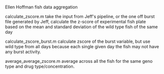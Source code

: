 Ellen Hoffman fish data aggregation

calculate_zscore.m
take the input from Jeff's pipeline, or the one off burst file generated by Jeff, calculate the z-score of experimental fish plate based on the mean and standard deviation of the wild type fish of the same day

calculate_zscore_burst.m
calculate zscore of the burst variable, but use wild type from all days because each single given day the fish may not have any burst activity.

average_average_zscore.m
average across all the fish for the same geno type and drug type/concentration.
